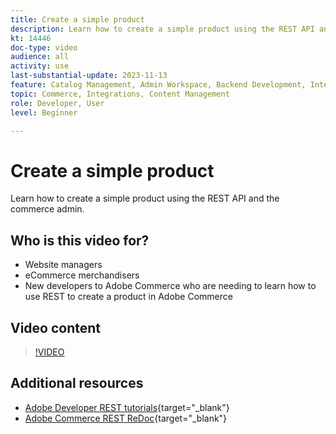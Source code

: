 ```yaml
---
title: Create a simple product
description: Learn how to create a simple product using the REST API and the Commerce admin.
kt: 14446
doc-type: video
audience: all
activity: use
last-substantial-update: 2023-11-13
feature: Catalog Management, Admin Workspace, Backend Development, Integration, REST
topic: Commerce, Integrations, Content Management
role: Developer, User
level: Beginner

---
```

# Create a simple product

Learn how to create a simple product using the REST API and the commerce admin. 

## Who is this video for?

- Website managers
- eCommerce merchandisers
- New developers to Adobe Commerce who are needing to learn how to use REST to create a product in Adobe Commerce

## Video content

>[!VIDEO](https://video.tv.adobe.com/v/3425650?learn=on)

## Additional resources

- [Adobe Developer REST tutorials](https://developer.adobe.com/commerce/webapi/rest/tutorials/prerequisite-tasks/){target="_blank"}
- [Adobe Commerce REST ReDoc](https://adobe-commerce.redoc.ly/2.4.6-admin/tag/products#operation/PostV1Products){target="_blank"}
